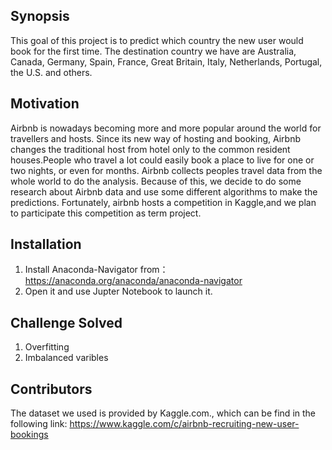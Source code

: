 ## Synopsis

This goal of this project is to predict which country the new user would book for the first time. The destination country we have are Australia, Canada, Germany, Spain, France, Great Britain, Italy, Netherlands, Portugal, the U.S. and others.


## Motivation

Airbnb is nowadays becoming more and more popular around the world for travellers and hosts. Since its new way of hosting and booking, Airbnb changes the traditional host from hotel only to the common resident houses.People who travel a lot could easily book a place to live for one or two nights, or even for months. Airbnb collects peoples travel data from the whole world to do the analysis. Because of this, we decide to do some research about Airbnb data and use some different algorithms to make the predictions. Fortunately, airbnb hosts a competition in Kaggle,and we plan to participate this competition as term project.

## Installation

1. Install Anaconda-Navigator from：https://anaconda.org/anaconda/anaconda-navigator <br>
2. Open it and use Jupter Notebook to launch it. <br>


## Challenge Solved

1. Overfitting
2. Imbalanced varibles


## Contributors

The dataset we used is provided by Kaggle.com., which can be find in the following link: https://www.kaggle.com/c/airbnb-recruiting-new-user-bookings



